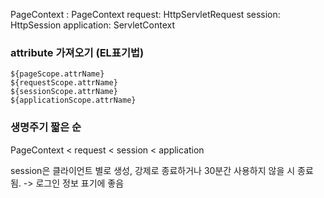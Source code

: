 
PageContext : PageContext
request: HttpServletRequest
session: HttpSession
application: ServletContext

### attribute 가져오기 (EL표기법)
```
${pageScope.attrName}
${requestScope.attrName}
${sessionScope.attrName}
${applicationScope.attrName}
```

### 생명주기 짧은 순
PageContext < request < session < application

session은 클라이언트 별로 생성, 강제로 종료하거나 30분간 사용하지 않을 시 종료 됨. -> 로그인 정보 표기에 좋음
<!--stackedit_data:
eyJoaXN0b3J5IjpbMTQ2MDQ3MzQ5MF19
-->